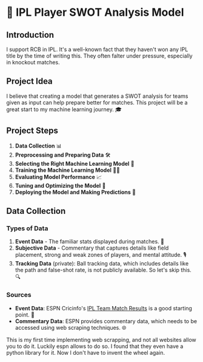 # 🏏 IPL Player SWOT Analysis Model

## Introduction

I support RCB in IPL. It's a well-known fact that they haven't won any IPL title by the time of writing this. They often falter under pressure, especially in knockout matches.

## Project Idea

I believe that creating a model that generates a SWOT analysis for teams given as input can help prepare better for matches. This project will be a great start to my machine learning journey. 🎓

## Project Steps

1. **Data Collection** 📊
2. **Preprocessing and Preparing Data** 🛠️
3. **Selecting the Right Machine Learning Model** 🤖
4. **Training the Machine Learning Model** 🏋️‍♂️
5. **Evaluating Model Performance** 📈
6. **Tuning and Optimizing the Model** 🔧
7. **Deploying the Model and Making Predictions** 🚀

## Data Collection

### Types of Data

1. **Event Data** - The familiar stats displayed during matches. 📅
2. **Subjective Data** - Commentary that captures details like field placement, strong and weak zones of players, and mental attitude. 🎙️
3. **Tracking Data** (private): Ball tracking data, which includes details like the path and false-shot rate, is not publicly available. So let's skip this. 🔍

### Sources

- **Event Data**: ESPN Cricinfo's [IPL Team Match Results](https://www.espncricinfo.com/records/trophy/team-match-results/indian-premier-league-117) is a good starting point. 🏏
- **Commentary Data**: ESPN provides commentary data, which needs to be accessed using web scraping techniques. 🌐

This is my first time implementing web scrapping, and not all websites allow you to do it. Luckily espn allows to do so. I found that they even have a python library for it. 
Now I don't have to invent the wheel again.


